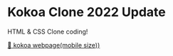 # Kokoa Clone 2022 Update

HTML & CSS Clone coding!

[🌈 kokoa webpage(mobile size))](https://gaetaegoo.github.io/kokoa-clone-2022)
